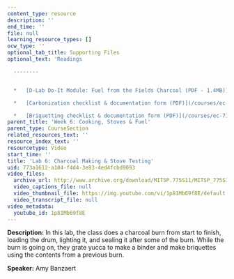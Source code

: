 ```yaml
---
content_type: resource
description: ''
end_time: ''
file: null
learning_resource_types: []
ocw_type: ''
optional_tab_title: Supporting Files
optional_text: 'Readings

  --------


  *   [D-Lab Do-It Module: Fuel from the Fields Charcoal (PDF - 1.4MB)](/courses/ec-711-d-lab-energy-spring-2011/resources/mitec_711s11_read6a)

  *   [Carbonization checklist & documentation form (PDF)](/courses/ec-711-d-lab-energy-spring-2011/resources/mitec_711s11_read6b)

  *   [Briquetting checklist & documentation form (PDF)](/courses/ec-711-d-lab-energy-spring-2011/resources/mitec_711s11_read6c)'
parent_title: 'Week 6: Cooking, Stoves & Fuel'
parent_type: CourseSection
related_resources_text: ''
resource_index_text: ''
resourcetype: Video
start_time: ''
title: 'Lab 6: Charcoal Making & Stove Testing'
uid: 773a1612-a184-f4d4-3e83-4ed4fcbd9093
video_files:
  archive_url: http://www.archive.org/download/MITSP.775S11/MITSP_775S11lab06_300k.mp4
  video_captions_file: null
  video_thumbnail_file: https://img.youtube.com/vi/1p81Mb69f8E/default.jpg
  video_transcript_file: null
video_metadata:
  youtube_id: 1p81Mb69f8E
---
```


**Description:** In this lab, the class does a charcoal burn from start to finish, loading the drum, lighting it, and sealing it after some of the burn. While the burn is going on, they grate yucca to make a binder and make briquettes using the contents from a previous burn.

**Speaker:** Amy Banzaert



